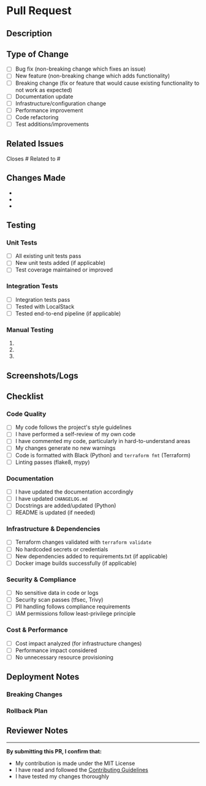 # Pull Request

## Description
<!-- Provide a clear and concise description of your changes -->

## Type of Change
<!-- Check all that apply -->
- [ ] Bug fix (non-breaking change which fixes an issue)
- [ ] New feature (non-breaking change which adds functionality)
- [ ] Breaking change (fix or feature that would cause existing functionality to not work as expected)
- [ ] Documentation update
- [ ] Infrastructure/configuration change
- [ ] Performance improvement
- [ ] Code refactoring
- [ ] Test additions/improvements

## Related Issues
<!-- Link related issues here -->
Closes #
Related to #

## Changes Made
<!-- Summarize the key changes in this PR -->
-
-
-

## Testing
<!-- Describe the tests you ran and how to reproduce them -->

### Unit Tests
- [ ] All existing unit tests pass
- [ ] New unit tests added (if applicable)
- [ ] Test coverage maintained or improved

### Integration Tests
- [ ] Integration tests pass
- [ ] Tested with LocalStack
- [ ] Tested end-to-end pipeline (if applicable)

### Manual Testing
<!-- Describe any manual testing performed -->
1.
2.
3.

## Screenshots/Logs
<!-- If applicable, add screenshots or logs to demonstrate the changes -->

## Checklist
<!-- Check all that apply -->

### Code Quality
- [ ] My code follows the project's style guidelines
- [ ] I have performed a self-review of my own code
- [ ] I have commented my code, particularly in hard-to-understand areas
- [ ] My changes generate no new warnings
- [ ] Code is formatted with Black (Python) and `terraform fmt` (Terraform)
- [ ] Linting passes (flake8, mypy)

### Documentation
- [ ] I have updated the documentation accordingly
- [ ] I have updated `CHANGELOG.md`
- [ ] Docstrings are added/updated (Python)
- [ ] README is updated (if needed)

### Infrastructure & Dependencies
- [ ] Terraform changes validated with `terraform validate`
- [ ] No hardcoded secrets or credentials
- [ ] New dependencies added to requirements.txt (if applicable)
- [ ] Docker image builds successfully (if applicable)

### Security & Compliance
- [ ] No sensitive data in code or logs
- [ ] Security scan passes (tfsec, Trivy)
- [ ] PII handling follows compliance requirements
- [ ] IAM permissions follow least-privilege principle

### Cost & Performance
- [ ] Cost impact analyzed (for infrastructure changes)
- [ ] Performance impact considered
- [ ] No unnecessary resource provisioning

## Deployment Notes
<!-- Any special deployment considerations? -->

### Breaking Changes
<!-- If this is a breaking change, explain the migration path -->

### Rollback Plan
<!-- How can this change be rolled back if needed? -->

## Reviewer Notes
<!-- Any specific areas you'd like reviewers to focus on? -->

---

**By submitting this PR, I confirm that:**
- My contribution is made under the MIT License
- I have read and followed the [Contributing Guidelines](../docs/contributing.md)
- I have tested my changes thoroughly

